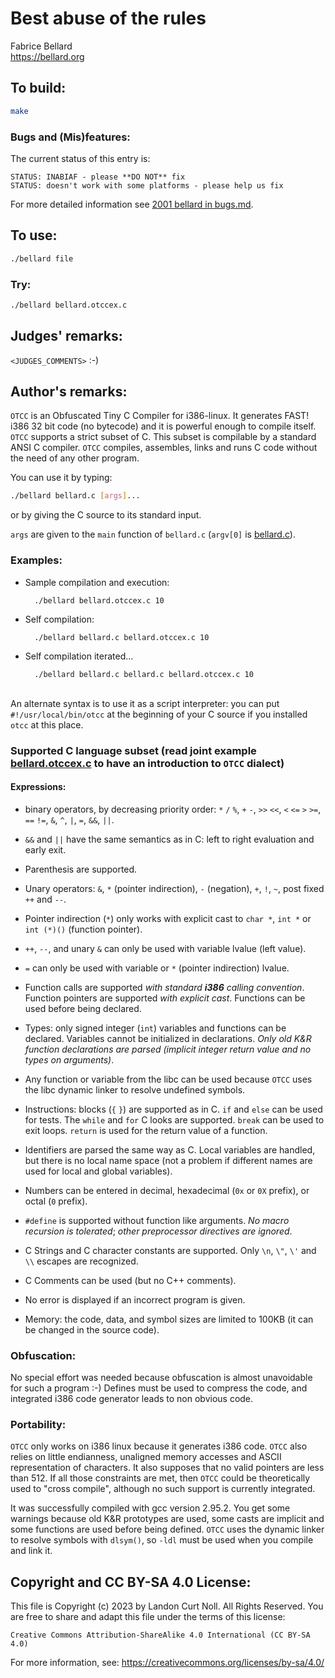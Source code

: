 # Best abuse of the rules

Fabrice Bellard\
<https://bellard.org>


## To build:

```sh
make
```


### Bugs and (Mis)features:

The current status of this entry is:

```
STATUS: INABIAF - please **DO NOT** fix
STATUS: doesn't work with some platforms - please help us fix
```

For more detailed information see [2001 bellard in bugs.md](/bugs.md#2001-bellard).


## To use:

```sh
./bellard file
```


### Try:

```sh
./bellard bellard.otccex.c
```


## Judges' remarks:

`<JUDGES_COMMENTS>` :-)


## Author's remarks:

`OTCC` is an Obfuscated Tiny C Compiler for i386-linux. It generates
FAST! i386 32 bit code (no bytecode) and it is powerful enough to
compile itself. `OTCC` supports a strict subset of C. This subset is
compilable by a standard ANSI C compiler. `OTCC` compiles,
assembles, links and runs C code without the need of any other
program.

You can use it by typing:

```sh
./bellard bellard.c [args]...
```

or by giving the C source to its standard input.

`args` are given to the `main` function of `bellard.c` (`argv[0]` is
[bellard.c](bellard.c)).

### Examples:

- Sample compilation and execution:

        ./bellard bellard.otccex.c 10

- Self compilation:

        ./bellard bellard.c bellard.otccex.c 10

- Self compilation iterated...

        ./bellard bellard.c bellard.c bellard.otccex.c 10
\
    An alternate syntax is to use it as a script interpreter: you can
    put `#!/usr/local/bin/otcc` at the beginning of your C source if
    you installed `otcc` at this place.

### Supported C language subset (read joint example [bellard.otccex.c](bellard.otccex.c) to have an introduction to `OTCC` dialect)

#### Expressions:

* binary operators, by decreasing priority order: `*` `/` `%`,
  `+` `-`, `>>` `<<`, `<` `<=` `>` `>=`, `==` `!=`, `&`,
  `^`, `|`, `=`, `&&`, `||`.

* `&&` and `||` have the same semantics as in C: left to right
  evaluation and early exit.

* Parenthesis are supported.

* Unary operators: `&`, `*` (pointer indirection), `-`
  (negation), `+`, `!`, `~`, post fixed `++` and `--`.

* Pointer indirection (`*`) only works with explicit cast to
  `char *`, `int *` or `int (*)()` (function pointer).

* `++`, `--`, and unary `&` can only be used with variable
  lvalue (left value).

* `=` can only be used with variable or `*` (pointer
  indirection) lvalue.

* Function calls are supported _with standard **i386** calling
  convention_. Function pointers are supported _with explicit
  cast_. Functions can be used before being declared.

- Types: only signed integer (`int`) variables and functions can
  be declared. Variables cannot be initialized in
  declarations. _Only old K&R function declarations are parsed
  (implicit integer return value and no types on arguments)_.

- Any function or variable from the libc can be used because `OTCC`
  uses the libc dynamic linker to resolve undefined symbols.

- Instructions: blocks (`{` `}`) are supported as in C. `if` and
  `else` can be used for tests. The `while` and `for` C looks are supported.
  `break` can be used to exit loops. `return` is used for the return value of a
  function.

- Identifiers are parsed the same way as C. Local variables are
  handled, but there is no local name space (not a problem if
  different names are used for local and global variables).

- Numbers can be entered in decimal, hexadecimal (`0x` or `0X`
  prefix), or octal (`0` prefix).

- `#define` is supported without function like arguments. _No macro
  recursion is tolerated_; _other preprocessor directives are
  ignored_.

- C Strings and C character constants are supported. Only `\n`,
  `\"`, `\'` and `\\` escapes are recognized.

- C Comments can be used (but no C++ comments).

- No error is displayed if an incorrect program is given.

- Memory: the code, data, and symbol sizes are limited to 100KB
  (it can be changed in the source code).

### Obfuscation:

No special effort was needed because obfuscation is almost
unavoidable for such a program :-) Defines must be used to
compress the code, and integrated i386 code generator leads to non
obvious code.

### Portability:

`OTCC` only works on i386 linux because it generates i386 code. `OTCC`
also relies on little endianness, unaligned memory accesses and
ASCII representation of characters. It also supposes that no valid
pointers are less than 512. If all those constraints are met, then
`OTCC` could be theoretically used to "cross compile", although no
such support is currently integrated.

It was successfully compiled with gcc version 2.95.2. You get some
warnings because old K&R prototypes are used, some casts are implicit
and some functions are used before being defined. `OTCC` uses the
dynamic linker to resolve symbols with `dlsym()`, so `-ldl` must
be used when you compile and link it.


## Copyright and CC BY-SA 4.0 License:

This file is Copyright (c) 2023 by Landon Curt Noll.  All Rights Reserved.
You are free to share and adapt this file under the terms of this license:

    Creative Commons Attribution-ShareAlike 4.0 International (CC BY-SA 4.0)

For more information, see: https://creativecommons.org/licenses/by-sa/4.0/
